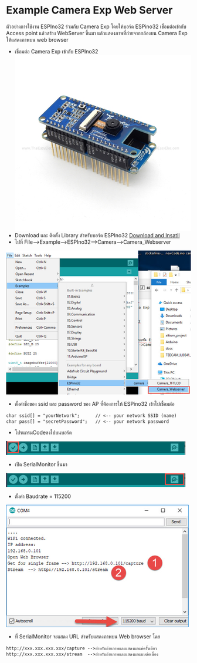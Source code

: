 # Example  Camera Exp Web Server
ตัวอย่างการใช้งาน ESPIno32 ร่วมกับ Camera Exp โดยให้บอร์ด ESPino32 เชื่อมต่อเข้ากับ Access point แล้วสร้าง WebServer ขึ้นมา แล้วแสดงภาพที่ถ่ายจากกล้องบน Camera Exp ให้แสดงภาพบน web browser

* เชื่อมต่อ Camera Exp เข้ากับ ESPIno32
![](006_wm.jpg)
* Download และ ติดตั้ง Library สำหรับบอร์ด ESPIno32 [Download and Insatll](https://github.com/ThaiEasyElec/ESPino32)
* ไปที่ File-->Example-->ESPIno32-->Camera-->Camera_Webserver

![](ex_cam_webserv.jpg)

* ตั้งค่าชื่อของ ssid และ password ของ AP ที่ต้องการให้ ESPino32 เข้าไปเชื่อมต่อ
```
char ssid[] = "yourNetwork";      // <-- your network SSID (name)
char pass[] = "secretPassword";   // <-- your network password
```
* โปรแกรมCodeลงไปบนบอร์ด

![](pic_prog.jpg)

* เปิด SerialMonitor ขึ้นมา

![](pic_serialmon.jpg)

* ตั้งค่า Baudrate = 115200 

![](serial_server.jpg)

* ที่ SerialMonitor จะแสดง URL สำหรับแสดงภาพบน Web browser โดย

```
http://xxx.xxx.xxx.xxx/capture -->สำหรับถ่ายภาพและแสดงผลแค่ครั้งเดียว
http://xxx.xxx.xxx.xxx/stream  -->สำหรับถ่ายภาพและแสดงผลแบบต่อเนื่อง

```
 
